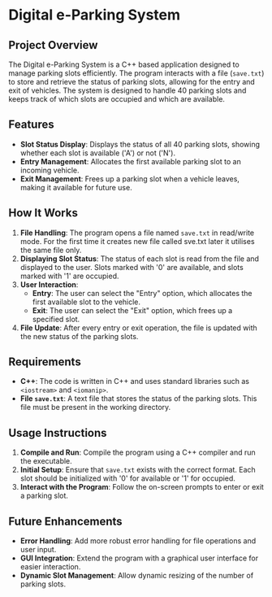 # Digital e-Parking System

## Project Overview
The Digital e-Parking System is a C++ based application designed to manage parking slots efficiently. The program interacts with a file (`save.txt`) to store and retrieve the status of parking slots, allowing for the entry and exit of vehicles. The system is designed to handle 40 parking slots and keeps track of which slots are occupied and which are available.

## Features
- **Slot Status Display**: Displays the status of all 40 parking slots, showing whether each slot is available ('A') or not ('N').
- **Entry Management**: Allocates the first available parking slot to an incoming vehicle.
- **Exit Management**: Frees up a parking slot when a vehicle leaves, making it available for future use.

## How It Works
1. **File Handling**: The program opens a file named `save.txt` in read/write mode. For the first time it creates new file called sve.txt later it utilises the same file only.
2. **Displaying Slot Status**: The status of each slot is read from the file and displayed to the user. Slots marked with '0' are available, and slots marked with '1' are occupied.
3. **User Interaction**:
   - **Entry**: The user can select the "Entry" option, which allocates the first available slot to the vehicle.
   - **Exit**: The user can select the "Exit" option, which frees up a specified slot.
4. **File Update**: After every entry or exit operation, the file is updated with the new status of the parking slots.

## Requirements
- **C++**: The code is written in C++ and uses standard libraries such as `<iostream>` and `<iomanip>`.
- **File `save.txt`**: A text file that stores the status of the parking slots. This file must be present in the working directory.

## Usage Instructions
1. **Compile and Run**: Compile the program using a C++ compiler and run the executable.
2. **Initial Setup**: Ensure that `save.txt` exists with the correct format. Each slot should be initialized with '0' for available or '1' for occupied.
3. **Interact with the Program**: Follow the on-screen prompts to enter or exit a parking slot.

## Future Enhancements
- **Error Handling**: Add more robust error handling for file operations and user input.
- **GUI Integration**: Extend the program with a graphical user interface for easier interaction.
- **Dynamic Slot Management**: Allow dynamic resizing of the number of parking slots.

